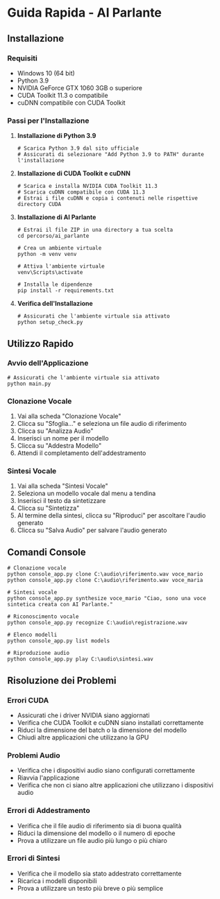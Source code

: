 # Guida Rapida - AI Parlante

## Installazione

### Requisiti
- Windows 10 (64 bit)
- Python 3.9
- NVIDIA GeForce GTX 1060 3GB o superiore
- CUDA Toolkit 11.3 o compatibile
- cuDNN compatibile con CUDA Toolkit

### Passi per l'Installazione

1. **Installazione di Python 3.9**
   ```
   # Scarica Python 3.9 dal sito ufficiale
   # Assicurati di selezionare "Add Python 3.9 to PATH" durante l'installazione
   ```

2. **Installazione di CUDA Toolkit e cuDNN**
   ```
   # Scarica e installa NVIDIA CUDA Toolkit 11.3
   # Scarica cuDNN compatibile con CUDA 11.3
   # Estrai i file cuDNN e copia i contenuti nelle rispettive directory CUDA
   ```

3. **Installazione di AI Parlante**
   ```
   # Estrai il file ZIP in una directory a tua scelta
   cd percorso/ai_parlante
   
   # Crea un ambiente virtuale
   python -m venv venv
   
   # Attiva l'ambiente virtuale
   venv\Scripts\activate
   
   # Installa le dipendenze
   pip install -r requirements.txt
   ```

4. **Verifica dell'Installazione**
   ```
   # Assicurati che l'ambiente virtuale sia attivato
   python setup_check.py
   ```

## Utilizzo Rapido

### Avvio dell'Applicazione

```
# Assicurati che l'ambiente virtuale sia attivato
python main.py
```

### Clonazione Vocale

1. Vai alla scheda "Clonazione Vocale"
2. Clicca su "Sfoglia..." e seleziona un file audio di riferimento
3. Clicca su "Analizza Audio"
4. Inserisci un nome per il modello
5. Clicca su "Addestra Modello"
6. Attendi il completamento dell'addestramento

### Sintesi Vocale

1. Vai alla scheda "Sintesi Vocale"
2. Seleziona un modello vocale dal menu a tendina
3. Inserisci il testo da sintetizzare
4. Clicca su "Sintetizza"
5. Al termine della sintesi, clicca su "Riproduci" per ascoltare l'audio generato
6. Clicca su "Salva Audio" per salvare l'audio generato

## Comandi Console

```
# Clonazione vocale
python console_app.py clone C:\audio\riferimento.wav voce_mario
python console_app.py clone C:\audio\riferimento.wav voce_maria

# Sintesi vocale
python console_app.py synthesize voce_mario "Ciao, sono una voce sintetica creata con AI Parlante."

# Riconoscimento vocale
python console_app.py recognize C:\audio\registrazione.wav

# Elenco modelli
python console_app.py list models

# Riproduzione audio
python console_app.py play C:\audio\sintesi.wav
```

## Risoluzione dei Problemi

### Errori CUDA
- Assicurati che i driver NVIDIA siano aggiornati
- Verifica che CUDA Toolkit e cuDNN siano installati correttamente
- Riduci la dimensione del batch o la dimensione del modello
- Chiudi altre applicazioni che utilizzano la GPU

### Problemi Audio
- Verifica che i dispositivi audio siano configurati correttamente
- Riavvia l'applicazione
- Verifica che non ci siano altre applicazioni che utilizzano i dispositivi audio

### Errori di Addestramento
- Verifica che il file audio di riferimento sia di buona qualità
- Riduci la dimensione del modello o il numero di epoche
- Prova a utilizzare un file audio più lungo o più chiaro

### Errori di Sintesi
- Verifica che il modello sia stato addestrato correttamente
- Ricarica i modelli disponibili
- Prova a utilizzare un testo più breve o più semplice


